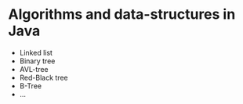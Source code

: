 # Algorithms and data-structures in Java

 * Linked list 
 * Binary tree
 * AVL-tree
 * Red-Black tree
 * B-Tree
 * ...